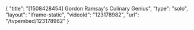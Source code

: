 {
    "title": "[1508428454] Gordon Ramsay's Culinary Genius",
    "type": "solo",
    "layout": "iframe-static",
    "videoId": "123178982",
    "url": "\/tvpembed\/123178982"
}